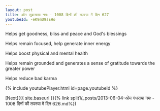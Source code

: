 ```yaml
---
layout: post
title: ओम सुवासाया नमः - 1008 दिनों की तपस्या में दिन 627
youtubeId: -eK9mU9sEHo
---
```

 
 
Helps get goodness, bliss and peace and God's blessings
 
Helps remain focused, help generate inner energy 
 
Helps boost physical and mental health 
 
Helps remain grounded and generates a sense of gratitude towards the greater power 
 
Helps reduce bad karma
 
 
 
 


{% include youtubePlayer.html id=page.youtubeId %}
 
[Next]({{ site.baseurl }}{% link  split1/_posts/2013-06-04-ओम गंधराया नमः - 1008 दिनों की तपस्या में दिन 626.md%})
 

